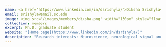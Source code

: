 ```yaml
---
name: <a href='https://www.linkedin.com/in/dsrishyla/'>Diksha Srishyla</a>
email: srishyla@email.sc.edu
image: <img src='/images/members/diksha.png' width="150px" style="float:left; margin:0px 10px 0px 0px;">
collection: members
excerpt: Ph.D. graduate student
website: "[Home page](https://www.linkedin.com/in/dsrishyla/)"
description: "Research interests: Neuroscience, neurological signal and image analysis."  
---
```

